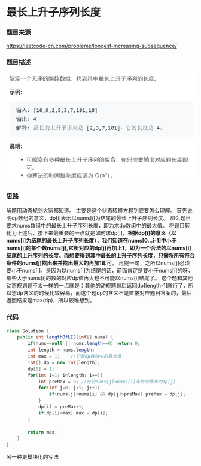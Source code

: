 # 最长上升子序列长度

### 题目来源

https://leetcode-cn.com/problems/longest-increasing-subsequence/



### 题目描述

![最长上升子序列](.\images\最长上升子序列.png)



### 思路

解题用动态规划大家都知道。
主要是这个状态转移方程到底要怎么理解。
首先说明dp数组的意义，dp[i]表示以nums[i]为结尾的最长上升子序列长度。
那么题目要求nums数组中的最长上升子序列长度，即为求dp数组中的最大值。
将题目转化为上述后，接下来最重要的一点就是如何求dp[i]，**根据dp[i]的意义（以nums[i]为结尾的最长上升子序列长度），我们知道在nums[0...i-1]中小于nums[i]的某个数nums[j],它所对应的dp[j]再加上1，即为一个合法的以nums[i]结尾的上升序列的长度。而想要得到其中最长的上升子序列长度，只需将所有符合条件的nums[j]找出来并找出最大的再加1即可。**
再提一句，之所以nums[j]必须要小于nums[i]，是因为以nums[i]为结尾的话，前面肯定是要小于nums[i]的呀，那些大于nums[i]的数的对应dp值再大也不可能以nums[i]结尾了。
这个题和其他动态规划题不太一样的一点就是：其他的动规题最后返回dp[length-1]就行了，所以想dp含义的时候比较容易，而这个题dp的含义不是直接对应题目答案的，最后返回结果是max(dp)，所以较难想到。



### 代码

```java
class Solution {
    public int lengthOfLIS(int[] nums) {
        if(nums==null || nums.length==0) return 0;
        int length = nums.length;
        int max = 1;	//记录dp数组中的最大值
        int[] dp = new int[length];
        dp[0] = 1;
        for(int i=1; i<length; i++){
            int preMax = 0;	//符合nums[j]<nums[i]条件的最大的dp[j]
            for(int j=0; j<i; j++){
                if(nums[j]<nums[i] && dp[j]>preMax) preMax = dp[j]; 
            }
            dp[i] = preMax+1;
            if(dp[i]>max) max = dp[i];
        }
        
        return max;
    }
}
```

另一种更模块化的写法

```java

```

